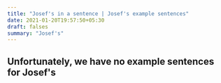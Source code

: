 ```yaml
---
title: "Josef's in a sentence | Josef's example sentences"
date: 2021-01-20T19:57:50+05:30
draft: falses
summary: "Josef's"
---
```

## Unfortunately, we have no example sentences for Josef's                 
